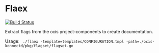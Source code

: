 # Flaex
[![Build Status](https://cloud.drone.io/api/badges/owncloud/flaex/status.svg)](https://cloud.drone.io/owncloud/flaex)

Extract flags from the ocis project-components to create documentation.

Usage:
``` ./flaex -template=templates/CONFIGURATION.tmpl -path=./ocis-konnectd/pkg/flagset/flagset.go```
